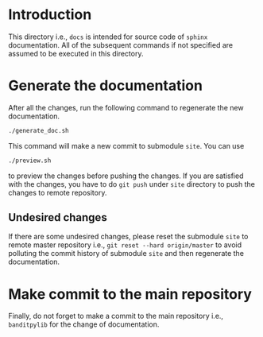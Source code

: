 # Introduction

This directory i.e., `docs` is intended for source code of `sphinx` documentation. All of the subsequent commands if not specified are assumed to be executed in this directory.

# Generate the documentation

After all the changes, run the following command to regenerate the new documentation.

```bash
./generate_doc.sh
```

This command will make a new commit to submodule `site`. You can use 

```bash
./preview.sh
```

to preview the changes before pushing the changes. If you are satisfied with the changes, you have to do `git push` under `site` directory to push the changes to remote repository.

## Undesired changes

If there are some undesired changes, please reset the submodule `site` to remote master repository i.e., `git reset --hard origin/master` to avoid polluting the commit history of submodule `site` and then regenerate the documentation.

# Make commit to the main repository

Finally, do not forget to make a commit to the main repository i.e., `banditpylib` for the change of documentation.
